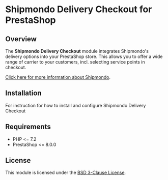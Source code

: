 # Shipmondo Delivery Checkout for PrestaShop

## Overview

The **Shipmondo Delivery Checkout** module integrates Shipmondo's delivery options into your PrestaShop store.
This allows you to offer a wide range of carrier to your customers, incl. selecting service points in checkout.

[Click here for more information about Shipmondo](https://shipmondo.com/). 

## Installation

For instruction for how to install and configure Shipmondo Delivery Checkout

## Requirements

- PHP <= 7.2
- PrestaShop <= 8.0.0

## License

This module is licensed under the [BSD 3-Clause License](LICENSE).
